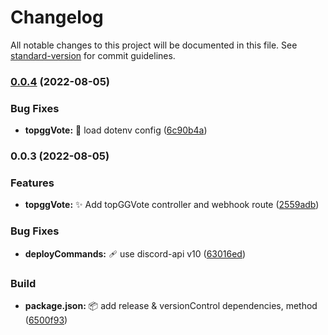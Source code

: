# Changelog

All notable changes to this project will be documented in this file. See [standard-version](https://github.com/conventional-changelog/standard-version) for commit guidelines.

### [0.0.4](https://github.com/TokelVerse/tokelverse-discord-bot/compare/v0.0.3...v0.0.4) (2022-08-05)


### Bug Fixes

* **topggVote:** 🐛 load dotenv config ([6c90b4a](https://github.com/TokelVerse/tokelverse-discord-bot/commit/6c90b4a05d8d737ae6f6bc87a05ec500be6e076f))

### 0.0.3 (2022-08-05)


### Features

* **topggVote:** ✨ Add topGGVote controller and webhook route ([2559adb](https://github.com/TokelVerse/tokelverse-discord-bot/commit/2559adbe5262f4d7a88402309770ce358501c81d))


### Bug Fixes

* **deployCommands:** :adhesive_bandage: use discord-api v10 ([63016ed](https://github.com/TokelVerse/tokelverse-discord-bot/commit/63016ed64d8736b7fd610c1807faca1b11552096))


### Build

* **package.json:** :package: add release & versionControl dependencies, method ([6500f93](https://github.com/TokelVerse/tokelverse-discord-bot/commit/6500f936612cfd1670f28942ffb742150b3e3267))
